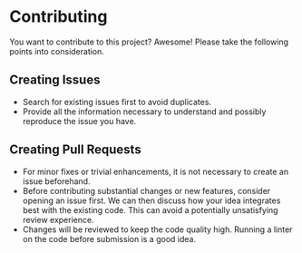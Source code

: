 # Contributing

You want to contribute to this project? Awesome! Please take the following points into consideration.


## Creating Issues

- Search for existing issues first to avoid duplicates.
- Provide all the information necessary to understand and possibly reproduce the issue you have.


## Creating Pull Requests

- For minor fixes or trivial enhancements, it is not necessary to create an issue beforehand.
- Before contributing substantial changes or new features, consider opening an issue first. We can then discuss how your idea integrates best with the existing code. This can avoid a potentially unsatisfying review experience.
- Changes will be reviewed to keep the code quality high. Running a linter on the code before submission is a good idea.
